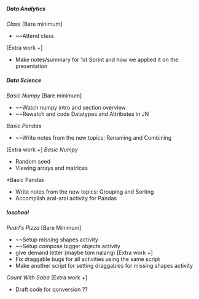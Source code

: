 ##### **Data Analytics**
*Class*
[Bare minimum]
* ~~Attend class

[Extra work +]
* Make notes/summary for 1st Sprint and how we applied it on the presentation
##### **Data Science**
*Basic Numpy*
[Bare minimum]
* ~~Watch numpy intro and section overview
* ~~Rewatch and code Datatypes and Attributes in JN

*Basic Pandas*
* ~~Write notes from the new topics: Renaming and Combining

[Extra work +]
*Basic Numpy*
* Random seed
* Viewing arrays and matrices

*Basic Pandas
* Write notes from the new topics: Grouping and Sorting
* Accomplish aral-aral activity for Pandas

##### **Ioschool**
*Pearl's Pizza*
[Bare Minimum]
* ~~Setup missing shapes activity
* ~~Setup compose bigger objects activity
* give demand letter (maybe tom nalang)
[Extra work +]
* Fix draggable bugs for all activities using the same script
* Make another script for setting draggables for missing shapes activity 

*Count With Saba*
[Extra work +]
* Draft code for qonversion ??